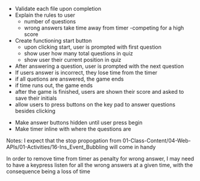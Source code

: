 <!-- - Create index.html -->
<!-- - Create style.css -->
<!-- - Create script.js -->

- Validate each file upon completion
- Explain the rules to user
  - number of questions
  - wrong answers take time away from timer
    -competing for a high score
- Create functioning start button
  <!-- - upon clicking start, a timer starts -->
    <!-- - Have timer visible and actively counting down -->
  - upon clicking start, user is prompted with first question
  - show user how many total questions in quiz
  - show user their current position in quiz
- After answering a question, user is prompted with the next question
- If users answer is incorrect, they lose time from the timer
- if all quetions are answered, the game ends
- if time runs out, the game ends
- after the game is finished, users are shown their score and asked to save their initials
- allow users to press buttons on the key pad to answer questions besides clicking
<!-- - Have text in buttons be centered -->
- Make answer buttons hidden until user press begin
- Make timer inline with where the questions are
<!-- - Make timer not beign until start is clicked -->

Notes: I expect that the stop propogation from 01-Class-Content/04-Web-APIs/01-Activities/16-Ins_Event_Bubbling will come in handy

In order to remove time from timer as penalty for wrong answer, I may need to have a keypress listen for all the wrong answers at a given time, with the consequence being a loss of time
